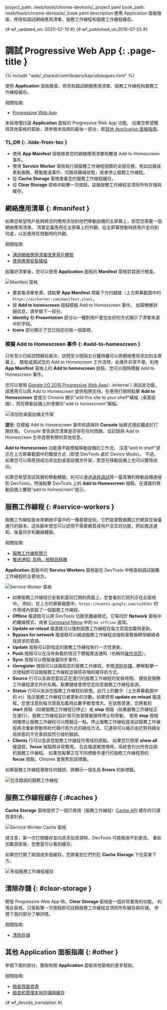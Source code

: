 project_path: /web/tools/chrome-devtools/_project.yaml
book_path: /web/tools/chrome-devtools/_book.yaml
description:使用 Application 面板檢查、修改和調試網絡應用清單、服務工作線程和服務工作線程緩存。

{# wf_updated_on: 2020-07-10 #}
{# wf_published_on:2016-07-25 #}

# 調試 Progressive Web App {: .page-title }

{% include "web/_shared/contributors/kaycebasques.html" %}

使用 <strong>Application</strong> 面板檢查、修改和調試網絡應用清單、服務工作線程和服務工作線程緩存。


相關指南:

* [Progressive Web App](/web/progressive-web-apps)

本指南僅討論 **Application** 面板的 Progressive Web App 功能。
如果您希望獲得其他窗格的幫助，請參閱本指南的最後一部分，即[其他 Application 面板指南](#other)。




### TL;DR {: .hide-from-toc }
- 使用 <strong>App Manifest</strong> 窗格檢查您的網絡應用清單和觸發 Add to Homescreen 事件。
- 使用 <strong>Service Worker</strong> 窗格執行與服務工作線程相關的全部任務，例如註銷或更新服務、模擬推送事件、切換爲離線狀態，或者停止服務工作線程。
- 從 <strong>Cache Storage</strong> 窗格查看您的服務工作線程緩存。
- 從 <strong>Clear Storage</strong> 窗格中點擊一次按鈕，註銷服務工作線程並清除所有存儲與緩存。


## 網絡應用清單 {: #manifest }

如果您希望用戶能夠將您的應用添加到他們移動設備的主屏幕上，那麼您需要一個網絡應用清單。
清單定義應用在主屏幕上的外觀、從主屏幕啓動時將用戶定向到何處，以及應用在啓動時的外觀。



相關指南:

* [通過網絡應用清單改進用戶體驗](/web/fundamentals/web-app-manifest)
* [使用應用安裝橫幅](/web/fundamentals/app-install-banners)


設置好清單後，您可以使用 **Application** 面板的 **Manifest** 窗格對其進行檢查。


![Manifest 窗格][manifest]

* 要查看清單來源，請點擊 **App Manifest** 標籤下方的鏈接（上方屏幕截圖中的 `https://airhorner.com/manifest.json`）。
* 按 **Add to homescreen** 按鈕模擬 Add to Homescreen 事件。
如需瞭解詳細信息，請參閱下一部分。
* **Identity** 和 **Presentation** 部分以一種對用戶更加友好的方式顯示了清單來源中的字段。
* **Icons** 部分顯示了您已指定的每一個圖標。

[manifest]: images/manifest.png

### 模擬 Add to Homescreen 事件 {: #add-to-homescreen }

只有至少已經訪問網站兩次、訪問至少間隔五分鐘時纔可以將網絡應用添加到主屏幕上。
開發或調試您的 Add to Homescreen 工作流時，此條件非常不便。利用 **App Manifest** 窗格上的 **Add to homescreen** 按鈕，您可以隨時模擬 Add to Homescreen 事件。




您可以使用 [Google I/O 2016 Progressive Web App](https://events.google.com/io2016/){: .external } 測試此功能，該應用可以爲 Add to Homescreen 提供相應支持。在應用打開時點擊 **Add to Homescreen** 會提示 Chrome 顯示“add this site to your shelf”橫幅（桌面設備），而在移動設備上則會顯示“add to homescreen”橫幅。



![添加到桌面設備文件架][shelf]

**提示**: 在模擬 Add to Homescreen 事件時請保持 **Console** 抽屜式導航欄處於打開狀態。
Console 會告訴您清單是否存在任何問題，並記錄與 Add to Homescreen 生命週期有關的其他信息。


**Add to Homescreen** 功能還不能模擬移動設備的工作流。
注意“add to shelf”提示在上方屏幕截圖中的觸發方式（即使 DevTools 處於 Device Mode）。
不過，如果您可以將應用成功添加到桌面設備文件架，那麼在移動設備上也可以獲得成功。



如果您希望測試真實的移動體驗，則可以通過[遠程調試][remote debugging]將一臺真實的移動設備連接到 DevTools，然後點擊 DevTools 上的 **Add to Homescreen** 按鈕，在連接的移動設備上觸發“add to homescreen”提示。



[shelf]: images/io.png
[remote debugging]: /web/tools/chrome-devtools/debug/remote-debugging/remote-debugging

## 服務工作線程 {: #service-workers }

服務工作線程是未來網絡平臺中的一種基礎技術。它們是瀏覽器獨立於網頁在後臺運行的腳本。這些腳本使您可以訪問不需要網頁或用戶交互的功能，例如推送通知、後臺同步和離線體驗。




相關指南:

* [服務工作線程簡介](/web/fundamentals/primers/service-worker)
* [推送通知: 及時、相關且精確](/web/fundamentals/push-notifications)


**Application** 面板中的 **Service Workers** 窗格是在 DevTools 中檢查和調試服務工作線程的主要地方。


![Service Worker 窗格][sw]

* 如果服務工作線程已安裝到當前打開的頁面上，您會看到它將列示在此窗格中。
例如，在上方的屏幕截圖中，`https://events.google.com/io2016/` 的作用域內安裝了一個服務工作線程。
* **Offline** 複選框可以將 DevTools 切換至離線模式。它等同於 **Network** 窗格中的離線模式，或者 [Command Menu][cm] 中的 `Go offline` 選項。
* **Update on reload** 複選框可以強制服務工作線程在每次頁面加載時更新。
* **Bypass for network** 複選框可以繞過服務工作線程並強制瀏覽器轉至網絡尋找請求的資源。
* **Update** 按鈕可以對指定的服務工作線程執行一次性更新。
* **Push** 按鈕可以在沒有負載的情況下模擬推送通知（也稱爲[操作消息][tickle]）。
* **Sync** 按鈕可以模擬後臺同步事件。
* **Unregister** 按鈕可以註銷指定的服務工作線程。參閱[清除存儲](#clear-storage)，瞭解點擊一次按鈕即可註銷服務工作線程並擦除存儲和緩存的方式。
* **Source** 行可以告訴您當前正在運行的服務工作線程的安裝時間。
鏈接是服務工作線程源文件的名稱。點擊鏈接會將您定向至服務工作線程來源。
* **Status** 行可以告訴您服務工作線程的狀態。此行上的數字（上方屏幕截圖中的 `#1`）指示服務工作線程已被更新的次數。如果啓用 **update on reload** 複選框，您會注意到每次頁面加載時此數字都會增大。在狀態旁邊，您將看到 **start** 按鈕（如果服務工作線程已停止）或 **stop** 按鈕（如果服務工作線程正在運行）。服務工作線程設計爲可由瀏覽器隨時停止和啓動。
使用 **stop** 按鈕明確停止服務工作線程可以模擬這一點。停止服務工作線程是測試服務工作線程再次重新啓動時的代碼行爲方式的絕佳方法。它通常可以揭示由於對持續全局狀態的不完善假設而引發的錯誤。
* **Clients** 行可以告訴您服務工作線程作用域的原點。
如果您已啓用 **show all** 複選框，**focus** 按鈕將非常實用。
在此複選框啓用時，系統會列出所有註冊的服務工作線程。
如果您點擊正在不同標籤中運行的服務工作線程旁的 **focus** 按鈕，Chrome 會聚焦到該標籤。


如果服務工作線程導致任何錯誤，將顯示一個名爲 **Errors** 的新標籤。


![包含錯誤的服務工作線程][errors]

[sw]: images/sw.png
[cm]: /web/tools/chrome-devtools/settings#command-menu
[tickle]: /web/fundamentals/push-notifications/how-push-works
[errors]: images/sw-error.png

## 服務工作線程緩存 { :#caches }

**Cache Storage** 窗格提供了一個已使用（服務工作線程）[Cache API][sw-cache] 緩存的只讀資源列表。


![Service Worker Cache 窗格][sw-cache-pane]

請注意，第一次打開緩存並向其添加資源時，DevTools 可能檢測不到更改。
重新加載頁面後，您應當可以看到緩存。

如果您打開了兩個或多個緩存，您將看到它們列在 **Cache Storage** 下拉菜單下方。


![多個服務工作線程緩存][multiple-caches]

[sw-cache]: https://developer.mozilla.org/en-US/docs/Web/API/Cache
[sw-cache-pane]: images/sw-cache.png
[multiple-caches]: images/multiple-caches.png

## 清除存儲 {: #clear-storage }

開發 Progressive Web App 時，**Clear Storage** 窗格是一個非常實用的功能。
利用此窗格，只需點擊一次按鈕即可註銷服務工作線程並清除所有緩存與存儲。
參閱下面的部分了解詳情。


相關指南:

* [清除存儲](/web/tools/chrome-devtools/iterate/manage-data/local-storage#clear-storage)


## 其他 Application 面板指南 {: #other }

參閱下面的部分，獲取有關 **Application** 面板其他窗格的更多幫助。


相關指南:

* [檢查頁面資源](/web/tools/chrome-devtools/iterate/manage-data/page-resources)
* [檢查和管理本地存儲與緩存](/web/tools/chrome-devtools/iterate/manage-data/local-storage)



{# wf_devsite_translation #}
